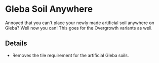 ﻿# Gleba Soil Anywhere

Annoyed that you can't place your newly made artificial soil anywhere on Gleba? Well now you can!
This goes for the Overgrowth variants as well.

## Details

- Removes the tile requirement for the artificial Gleba soils.
